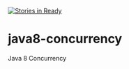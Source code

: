[![Stories in Ready](https://badge.waffle.io/alexandregama/java8-concurrency.png?label=ready&title=Ready)](https://waffle.io/alexandregama/java8-concurrency)
# java8-concurrency
Java 8 Concurrency
